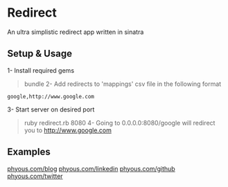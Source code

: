 Redirect
=====

An ultra simplistic redirect app written in sinatra

## Setup & Usage
1- Install required gems
> bundle
2- Add redirects to 'mappings' csv file in the following format
```
google,http://www.google.com
```
3- Start server on desired port
> ruby redirect.rb 8080
4- Going to 0.0.0.0:8080/google will redirect you to http://www.google.com

## Examples
[phyous.com/blog](www.phyous.com/blog)
[phyous.com/linkedin](www.phyous.com/linkedin)
[phyous.com/github](www.phyous.com/github)
[phyous.com/twitter](www.phyous.com/twitter)
